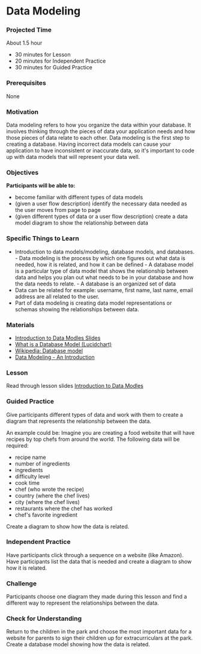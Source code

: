 # Data Modeling

### Projected Time

About 1.5 hour

- 30 minutes for Lesson
- 20 minutes for Independent Practice
- 30 minutes for Guided Practice

### Prerequisites

None

### Motivation

Data modeling refers to how you organize the data within your database. It involves thinking through the pieces of data your application needs and how those pieces of data relate to each other. Data modeling is the first step to creating a database. Having incorrect data models can cause your application to have inconsistent or inaccurate data, so it's important to code up with data models that will represent your data well.

### Objectives

**Participants will be able to:**

- become familiar with different types of data models
- (given a user flow description) identify the necessary data needed as the user moves from page to page
- (given different types of data or a user flow description) create a data model diagram to show the relationship between data

### Specific Things to Learn

- Introduction to data models/modeling, database models, and databases. - Data modeling is the process by which one figures out what data is needed, how it is related, and how it can be defined - A database model is a particular type of data model that shows the relationship between data and helps you plan out what needs to be in your database and how the data needs to relate. - A database is an organized set of data
- Data can be related for example: username, first name, last name, email address are all related to the user.
- Part of data modeling is creating data model representations or schemas showing the relationships between data.

### Materials

- [Introduction to Data Modles Slides](https://docs.google.com/presentation/d/19XTnwuzk11SaE0Kgn0R0t_nvQ_1L0j_Tk-AdwfcsiTg/edit)
- [What is a Database Model (Lucidchart)](https://www.lucidchart.com/pages/database-diagram/database-models#top-info)
- [Wikipedia: Database model](https://en.wikipedia.org/wiki/Database_model)
- [Data Modeling - An Introduction](https://www.youtube.com/watch?v=tR_rOJPiEXc)

### Lesson

Read through lesson slides [Introduction to Data Modles](https://docs.google.com/presentation/d/19XTnwuzk11SaE0Kgn0R0t_nvQ_1L0j_Tk-AdwfcsiTg/edit)

### Guided Practice

Give participants different types of data and work with them to create a diagram that represents the relationship between the data.

An example could be: Imagine you are creating a food website that will have recipes by top chefs from around the world. The following data will be required:

- recipe name
- number of ingredients
- ingredients
- difficulty level
- cook time
- chef (who wrote the recipe)
- country (where the chef lives)
- city (where the chef lives)
- restaurants where the chef has worked
- chef's favorite ingredient

Create a diagram to show how the data is related.

### Independent Practice

Have participants click through a sequence on a website (like Amazon). Have participants list the data that is needed and create a diagram to show how it is related.

### Challenge

Participants choose one diagram they made during this lesson and find a different way to represent the relationships between the data.

### Check for Understanding

Return to the children in the park and choose the most important data for a website for parents to sign their children up for extracurriculars at the park. Create a database model showing how the data is related.
